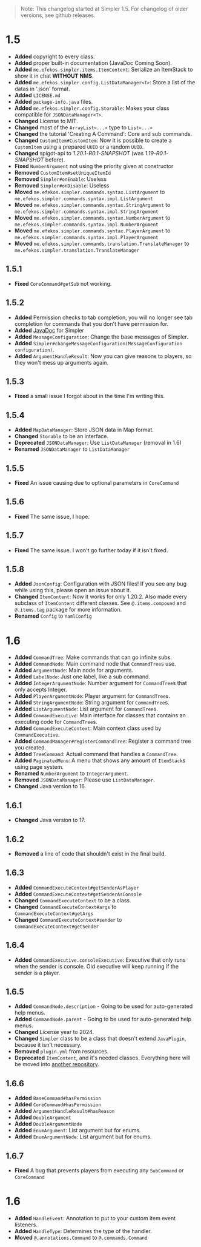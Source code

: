 > Note: This changelog started at Simpler 1.5. For changelog of older versions, see github releases.

# 1.5

* **Added** copyright to every class.
* **Added** proper built-in documentation (JavaDoc Coming Soon).
* **Added** `me.efekos.simpler.items.ItemContent`: Serialize an ItemStack to show it in chat **WITHOUT NMS**.
* **Added** `me.efekos.simpler.config.ListDataManager<T>`: Store a list of the datas in '.json' format.
* **Added** `LICENSE.md`
* **Added** `package-info.java` files.
* **Added** `me.efekos.simpler.config.Storable`: Makes your class compatible for `JSONDataManager<T>`.
* **Changed** License to MIT.
* **Changed** most of the `ArrayList<...>` type to `List<...>`
* **Changed** the tutorial 'Creating A Command': Core and sub commands.
* **Changed** `CustomItem#CustomItem`: Now it is possible to create a `CustomItem` using a prepared `UUID` or a random `UUID`.
* **Changed** spigot-api to _1.20.1-R0.1-SNAPSHOT_ (was _1.19-R0.1-SNAPSHOT_ before).
* **Fixed** `NumberArgument` not using the priority given at constructor
* **Removed** `CustomItem#setUniqueItemId`
* **Removed** `Simpler#onEnable`: Useless
* **Removed** `Simpler#onDisable`: Useless
* **Moved** `me.efekos.simpler.commands.syntax.ListArgument` to `me.efekos.simpler.commands.syntax.impl.ListArgument`
* **Moved** `me.efekos.simpler.commands.syntax.StringArgument` to `me.efekos.simpler.commands.syntax.impl.StringArgument`
* **Moved** `me.efekos.simpler.commands.syntax.NumberArgument` to `me.efekos.simpler.commands.syntax.impl.NumberArgument`
* **Moved** `me.efekos.simpler.commands.syntax.PlayerArgument` to `me.efekos.simpler.commands.syntax.impl.PlayerArgument`
* **Moved** `me.efekos.simpler.commands.translation.TranslateManager` to `me.efekos.simpler.translation.TranslateManager`

## 1.5.1
* **Fixed** `CoreCommand#getSub` not working.

## 1.5.2
* **Added** Permission checks to tab completion, you will no longer see tab completion for commands that you don't have permission for.
* **Added** [JavaDoc](https://efekos.github.io/Simpler) for Simpler
* **Added** `MessageConfiguration`: Change the base messages of Simpler.
* **Added** `Simpler#changeMessageConfiguration(MessageConfiguration configuration)`.
* **Added** `ArgumentHandleResult`: Now you can give reasons to players, so they won't mess up arguments again.

## 1.5.3
* **Fixed** a small issue I forgot about in the time I'm writing this.

## 1.5.4
* **Added** `MapDataManager`: Store JSON data in Map format.
* **Changed** `Storable` to be an interface.
* **Deprecated** `JSONDataManager`: Use `ListDataManager` (removal in 1.6)
* **Renamed** `JSONDataManager` to `ListDataManager`

## 1.5.5
* **Fixed** An issue causing due to optional parameters in `CoreCommand`

## 1.5.6
* **Fixed** The same issue, I hope.

## 1.5.7
* **Fixed** The same issue. I won't go further today if it isn't fixed.

## 1.5.8
* **Added** `JsonConfig`: Configuration with JSON files! If you see any bug while using this, please open an issue about it.
* **Changed** `ItemContent`: Now it works for only 1.20.2. Also made every subclass of `ItemContent` different classes. See `@.items.compound` and `@.items.tag` package for more information.
* **Renamed** `Config` to `YamlConfig`

# 1.6

* **Added** `CommandTree`: Make commands that can go infinite subs.
* **Added** `CommandNode`: Main command node that `CommandTree`s use.
* **Added** `ArgumentNode`: Main node for arguments.
* **Added** `LabelNode`: Just one label, like a sub command.
* **Added** `IntegerArgumentNode`: Number argument for `CommandTree`s that only accepts Integer.
* **Added** `PlayerArgumentNode`: Player argument for `CommandTree`s.
* **Added** `StringArgumentNode`: String argument for `CommandTree`s.
* **Added** `ListArgumentNode`: List argument for `CommandTree`s.
* **Added** `CommandExecutive`: Main interface for classes that contains an executing code for `CommandTree`s.
* **Added** `CommandExecuteContext`: Main context class used by `CommandExecutive`.
* **Added** `CommandManager#registerCommandTree`: Register a command tree you created.
* **Added** `TreeCommand`: Actual command that handles a `CommandTree`.
* **Added** `PaginatedMenu`: A menu that shows any amount of `ItemStack`s using page system.
* **Renamed** `NumberArgument` to `IntegerArgument`.
* **Removed** `JSONDataManager`: Please use `ListDataManager`.
* **Changed** Java version to 16.

## 1.6.1

* **Changed** Java version to 17.

## 1.6.2

* **Removed** a line of code that shouldn't exist in the final build.

## 1.6.3

* **Added** `CommandExecuteContext#getSenderAsPlayer`
* **Added** `CommandExecuteContext#getSenderAsConsole`
* **Changed** `CommandExecuteContext` to be a class.
* **Changed** `CommandExecuteContext#args` to `CommandExecuteContext#getArgs`
* **Changed** `CommandExecuteContext#sender` to `CommandExecuteContext#getSender`

## 1.6.4

* **Added** `CommandExecutive.consoleExecutive`: Executive that only runs when the sender is console. Old executive will
keep running if the sender is a player.

## 1.6.5

* **Added** `CommandNode.description` - Going to be used for auto-generated help menus.
* **Added** `CommandNode.parent` - Going to be used for auto-generated help menus.
* **Changed** License year to 2024.
* **Changed** `Simpler` class to be a class that doesn't extend `JavaPlugin`, because it isn't necessary.
* **Removed** `plugin.yml` from resources.
* **Deprecated** `ItemContent`, and it's needed classes. Everything here will be moved into [another repository](https://github.com/efekos/ItemContent).

## 1.6.6

* **Added** `BaseCommand#hasPermission`
* **Added** `CoreCommand#hasPermission`
* **Added** `ArgumentHandleResult#hasReason`
* **Added** `DoubleArgument`
* **Added** `DoubleArgumentNode`
* **Added** `EnumArgument`: List argument but for enums.
* **Added** `EnumArgumentNode`: List argument but for enums.

## 1.6.7

* **Fixed** A bug that prevents players from executing any `SubCommand` or `CoreCommand`

# 1.6

* **Added** `HandleEvent`: Annotation to put to your custom item event listeners.
* **Added** `HandleType`: Determines the type of the handler.
* **Moved** `@.annotations.Command` to `@.commands.Command`